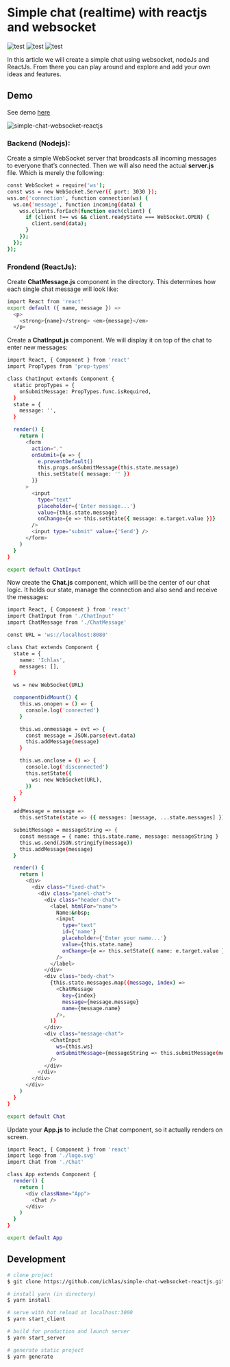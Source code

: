# Simple chat (realtime) with reactjs and websocket

![test](https://img.shields.io/npm/dt/vue-scroll-datepicker-cashbac.svg?style=flat-square)
![test](https://img.shields.io/npm/v/vue-scroll-datepicker-cashbac/latest.svg?style=flat-square)
![test](https://img.shields.io/badge/code_style-standard-brightgreen.svg?style=flat-square)

In this article we will create a simple chat using websocket, nodeJs and ReactJs.
From there you can play around and explore and add your own ideas and features.

## Demo

See demo [here](https://www.npmjs.com/package/simple-chat-websocket-reactjs)

![simple-chat-websocket-reactjs](https://res.cloudinary.com/daihatsu/image/upload/v1617036520/support/ogrslxcf60whgxbhvcxr.gif)


### Backend (Nodejs):
Create a simple WebSocket server that broadcasts all incoming messages to everyone that’s connected. Then we will also need the actual
**server.js** file. Which is merely the following:

```bash
const WebSocket = require('ws');
const wss = new WebSocket.Server({ port: 3030 });
wss.on('connection', function connection(ws) {
  ws.on('message', function incoming(data) {
    wss.clients.forEach(function each(client) {
      if (client !== ws && client.readyState === WebSocket.OPEN) {
        client.send(data);
      }
    });
  });
});
```
### Frondend (ReactJs):
Create **ChatMessage.js** component in the directory. This determines how each single chat message will look like:
```bash
import React from 'react'
export default ({ name, message }) =>
  <p>
    <strong>{name}</strong> <em>{message}</em>
  </p>
```

Create a **ChatInput.js** component. We will display it on top of the chat to enter new messages:
```bash
import React, { Component } from 'react'
import PropTypes from 'prop-types'

class ChatInput extends Component {
  static propTypes = {
    onSubmitMessage: PropTypes.func.isRequired,
  }
  state = {
    message: '',
  }

  render() {
    return (
      <form
        action="."
        onSubmit={e => {
          e.preventDefault()
          this.props.onSubmitMessage(this.state.message)
          this.setState({ message: '' })
        }}
      >
        <input
          type="text"
          placeholder={'Enter message...'}
          value={this.state.message}
          onChange={e => this.setState({ message: e.target.value })}
        />
        <input type="submit" value={'Send'} />
      </form>
    )
  }
}

export default ChatInput
```

Now create the **Chat.js** component, which will be the center of our chat logic. It holds our state, manage the connection and also send and receive the messages:
```bash
import React, { Component } from 'react'
import ChatInput from './ChatInput'
import ChatMessage from './ChatMessage'

const URL = 'ws://localhost:8080'

class Chat extends Component {
  state = {
    name: 'Ichlas',
    messages: [],
  }

  ws = new WebSocket(URL)

  componentDidMount() {
    this.ws.onopen = () => {
      console.log('connected')
    }

    this.ws.onmessage = evt => {
      const message = JSON.parse(evt.data)
      this.addMessage(message)
    }

    this.ws.onclose = () => {
      console.log('disconnected')
      this.setState({
        ws: new WebSocket(URL),
      })
    }
  }

  addMessage = message =>
    this.setState(state => ({ messages: [message, ...state.messages] }))

  submitMessage = messageString => {
    const message = { name: this.state.name, message: messageString }
    this.ws.send(JSON.stringify(message))
    this.addMessage(message)
  }

  render() {
    return (
      <div>
        <div class="fixed-chat">
          <div class="panel-chat">
            <div class="header-chat">
              <label htmlFor="name">
                Name:&nbsp;
                <input
                  type="text"
                  id={'name'}
                  placeholder={'Enter your name...'}
                  value={this.state.name}
                  onChange={e => this.setState({ name: e.target.value })}
                />
              </label>
            </div>
            <div class="body-chat">
              {this.state.messages.map((message, index) =>
                <ChatMessage
                  key={index}
                  message={message.message}
                  name={message.name}
                />,
              )}
            </div>
            <div class="message-chat">
              <ChatInput
                ws={this.ws}
                onSubmitMessage={messageString => this.submitMessage(messageString)}
              />
            </div>
          </div>
        </div>
      </div>
    )
  }
}

export default Chat
```

Update your **App.js** to include the Chat component, so it actually renders on screen.
```bash
import React, { Component } from 'react'
import logo from './logo.svg'
import Chat from './Chat'

class App extends Component {
  render() {
    return (
      <div className="App">
        <Chat />
      </div>
    )
  }
}

export default App

```

## Development

```bash
# clone project
$ git clone https://github.com/ichlas/simple-chat-websocket-reactjs.git

# install yarn (in directory)
$ yarn install

# serve with hot reload at localhost:3000
$ yarn start_client

# build for production and launch server
$ yarn start_server

# generate static project
$ yarn generate
```
